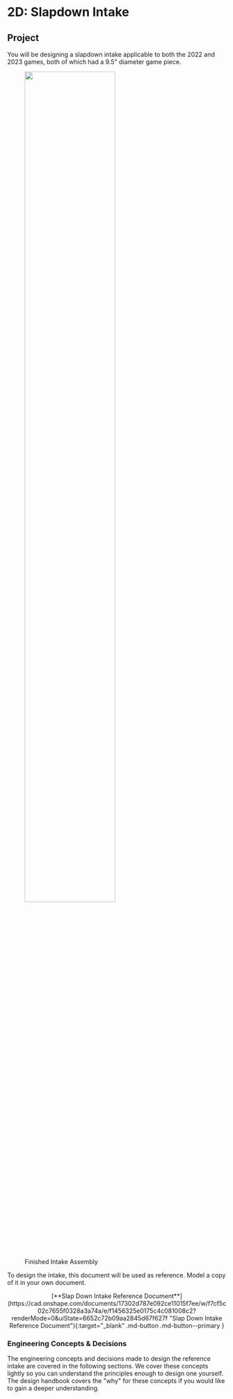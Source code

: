 # 2D: Slapdown Intake

## Project

You will be designing a slapdown intake applicable to both the 2022 and 2023 games, both of which had a 9.5" diameter game piece.

<figure>
    <img src="/img/learning-course/stage2-slapdown/intakeTopLevel.webp" width="70%">
    <figcaption>Finished Intake Assembly</figcaption>
</figure>

To design the intake, this document will be used as reference. Model a copy of it in your own document.

<center>[**Slap Down Intake Reference Document**](https://cad.onshape.com/documents/17302d787e092ce11015f7ee/w/f7cf5c02c7655f0328a3a74a/e/f1456325e0175c4c081008c2?renderMode=0&uiState=6652c72b09aa2845d67f627f "Slap Down Intake Reference Document"){:target="_blank" .md-button .md-button--primary } </center>

### Engineering Concepts & Decisions

The engineering concepts and decisions made to design the reference intake are covered in the following sections. We cover these concepts lightly so you can understand the principles enough to design one yourself. The design handbook covers the "why" for these concepts if you would like to gain a deeper understanding.

<br>
